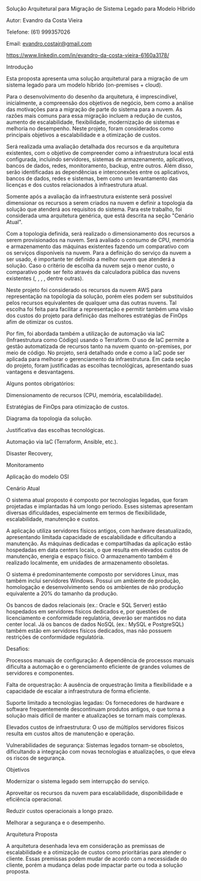 Solução Arquitetural para Migração de Sistema Legado para Modelo Híbrido



Autor: Evandro da Costa Vieira

Telefone: (61) 999357026

Email: evandro.costajr@gmail.com

https://www.linkedin.com/in/evandro-da-costa-vieira-6160a3178/



Introdução

Esta proposta apresenta uma solução arquitetural para a migração de um sistema legado para um modelo híbrido (on-premises + cloud). 

Para o desenvolvimento do desenho da arquitetura, é imprescindível, inicialmente, a compreensão dos objetivos de negócio, bem como a análise das motivações para a migração de parte do sistema para a nuvem. As razões mais comuns para essa migração incluem a redução de custos, aumento de escalabilidade, flexibilidade, modernização de sistemas e melhoria no desempenho. Neste projeto, foram considerados como principais objetivos a escalabilidade e a otimização de custos.

Será realizada uma avaliação detalhada dos recursos e da arquitetura existentes, com o objetivo de compreender como a infraestrutura local está configurada, incluindo servidores, sistemas de armazenamento, aplicativos, bancos de dados, redes, monitoramento, backup, entre outros. Além disso, serão identificadas as dependências e interconexões entre os aplicativos, bancos de dados, redes e sistemas, bem como um levantamento das licenças e dos custos relacionados à infraestrutura atual.

Somente após a avaliação da infraestrutura existente será possível dimensionar os recursos a serem criados na nuvem e definir a topologia da solução que atenderá aos requisitos do sistema. Para este trabalho, foi considerada uma arquitetura genérica, que está descrita na seção "Cenário Atual".

Com a topologia definida, será realizado o dimensionamento dos recursos a serem provisionados na nuvem. Será avaliado o consumo de CPU, memória e armazenamento das máquinas existentes fazendo um comparativo com os serviços disponíveis na nuvem. Para a definição do serviço da nuvem a ser usado, é importante ter definido a melhor nuvem que atenderá a solução. Caso o critério de escolha da nuvem seja o menor custo, o comparativo pode ser feito através da calculadora pública das nuvens existentes (, , , , dentre outras). 

Neste projeto foi considerado os recursos da nuvem AWS para representação na topologia da solução, porém eles podem ser substituídos pelos recursos equivalentes de qualquer uma das outras nuvens. Tal escolha foi feita para facilitar a representação e permitir também uma visão dos custos do projeto para definição das melhores estratégias de FinOps afim de otimizar os custos.

Por fim, foi abordada também a utilização de automação via IaC (Infraestrutura como Código) usando o Terraform. O uso de IaC permite a gestão automatizada de recursos tanto na nuvem quanto on-premises, por meio de código. No projeto, será detalhado onde e como a IaC pode ser aplicada para melhorar o gerenciamento da infraestrutura. Em cada seção do projeto, foram justificadas as escolhas tecnológicas, apresentando suas vantagens e desvantagens.

Alguns pontos obrigatórios:

Dimensionamento de recursos (CPU, memória, escalabilidade).

Estratégias de FinOps para otimização de custos.

Diagrama da topologia da solução.

Justificativa das escolhas tecnológicas.

Automação via IaC (Terraform, Ansible, etc.).

Disaster Recovery, 

Monitoramento

Aplicação do modelo OSI



Cenário Atual

O sistema atual proposto é composto por tecnologias legadas, que foram projetadas e implantadas há um longo período. Esses sistemas apresentam diversas dificuldades, especialmente em termos de flexibilidade, escalabilidade, manutenção e custos.

A aplicação utiliza servidores físicos antigos, com hardware desatualizado, apresentando limitada capacidade de escalabilidade e dificultando a manutenção. As máquinas dedicadas e compartilhadas da aplicação estão hospedadas em data centers locais, o que resulta em elevados custos de manutenção, energia e espaço físico. O armazenamento também é realizado localmente, em unidades de armazenamento obsoletas.

O sistema é predominantemente composto por servidores Linux, mas também inclui servidores Windows. Possui um ambiente de produção, homologação e desenvolvimento sendo os ambientes de não produção equivalente a 20% do tamanho da produção.

Os bancos de dados relacionais (ex.: Oracle e SQL Server) estão hospedados em servidores físicos dedicados e, por questões de licenciamento e conformidade regulatória, deverão ser mantidos no data center local. Já os bancos de dados NoSQL (ex.: MySQL e PostgreSQL) também estão em servidores físicos dedicados, mas não possuem restrições de conformidade regulatória.

 Desafios:

Processos manuais de configuração: A dependência de processos manuais dificulta a automação e o gerenciamento eficiente de grandes volumes de servidores e componentes.

Falta de orquestração: A ausência de orquestração limita a flexibilidade e a capacidade de escalar a infraestrutura de forma eficiente.

Suporte limitado a tecnologias legadas: Os fornecedores de hardware e software frequentemente descontinuam produtos antigos, o que torna a solução mais difícil de manter e atualizações se tornam mais complexas.

Elevados custos de infraestrutura: O uso de múltiplos servidores físicos resulta em custos altos de manutenção e operação.

Vulnerabilidades de segurança: Sistemas legados tornam-se obsoletos, dificultando a integração com novas tecnologias e atualizações, o que eleva os riscos de segurança.





Objetivos

Modernizar o sistema legado sem interrupção do serviço.

Aproveitar os recursos da nuvem para escalabilidade, disponibilidade e eficiência operacional.

Reduzir custos operacionais a longo prazo.

Melhorar a segurança e o desempenho.



Arquitetura Proposta

A arquitetura desenhada leva em consideração as premissas de escalabilidade e a otimização de custos como prioritárias para atender o cliente. Essas premissas podem mudar de acordo com a necessidade do cliente, porém a mudança delas pode impactar parte ou toda a solução proposta.





